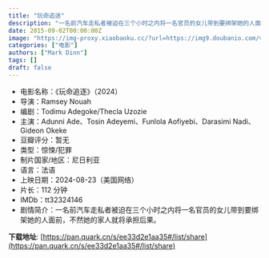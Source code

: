 ```yaml
---
title: "玩命追逐"
description: "一名前汽车走私者被迫在三个小时之内将一名官员的女儿带到要绑架她的人面前——不然她的家人就将承担后果"
date: 2015-09-02T00:00:00Z
image: "https://img-proxy.xiaobaoku.cc/?url=https://img9.doubanio.com/view/photo/s_ratio_poster/public/p2912141855.webp"
categories: ["电影"]
authors: ["Mark Dinn"]
tags: []
draft: false
---
```


- 电影名称：《玩命追逐》（2024）
- 导演：Ramsey Nouah
- 编剧：Todimu Adegoke/Thecla Uzozie
- 主演：Adunni Ade、Tosin Adeyemi、Funlola Aofiyebi、Darasimi Nadi、Gideon Okeke
- 豆瓣评分：暂无
- 类型：惊悚/犯罪
- 制片国家/地区：尼日利亚
- 语言：法语
- 上映日期：2024-08-23（美国网络）
- 片长：112 分钟
- IMDb：tt32324146
- 剧情简介：一名前汽车走私者被迫在三个小时之内将一名官员的女儿带到要绑架她的人面前，不然她的家人就将承担后果。 

**下载地址**: [https://pan.quark.cn/s/ee33d2e1aa35#/list/share](https://pan.quark.cn/s/ee33d2e1aa35#/list/share)


